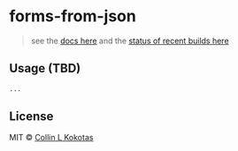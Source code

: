 # forms-from-json

> see the [docs here](https://hoodiecollin.github.io/forms-from-json/) and the [status of recent builds here](https://www.chromatic.com/builds?appId=60b5a22dc428f6003ba087d4)

## Usage (TBD)

```bash
...
```
## License

MIT © [Collin L Kokotas](https://github.com/HoodieCollin)
